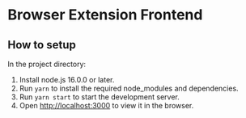# Browser Extension Frontend

## How to setup

In the project directory:

1. Install node.js 16.0.0 or later.
2. Run `yarn` to install the required node_modules and dependencies.
3. Run `yarn start` to start the development server.
4. Open [http://localhost:3000](http://localhost:3000) to view it in the browser.
